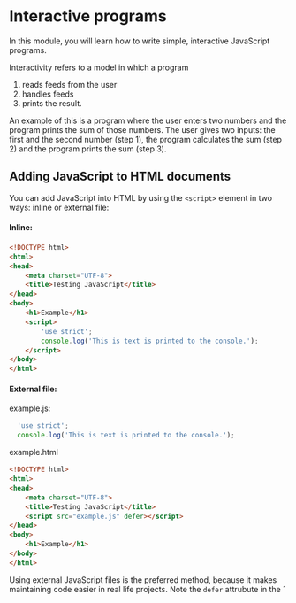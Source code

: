 # Interactive programs
In this module, you will learn how to write simple, interactive
JavaScript programs.

Interactivity refers to a model in which a program
1. reads feeds from the user
2. handles feeds
3. prints the result.

An example of this is a program where the user enters two numbers and the program prints
the sum of those numbers. The user gives two inputs: the first and the second number (step 1), the program calculates the
sum (step 2) and the program prints the sum (step 3).

## Adding JavaScript to HTML documents
You can add JavaScript into HTML by using the `<script>` element in two ways: inline or external file:

#### Inline: 
```html
<!DOCTYPE html>
<html>
<head>
    <meta charset="UTF-8">
    <title>Testing JavaScript</title>
</head>
<body>
    <h1>Example</h1>
    <script>
        'use strict';
        console.log('This is text is printed to the console.');
    </script>
</body>
</html>
```

#### External file:
example.js:
```javascript
  'use strict';
  console.log('This is text is printed to the console.');
```
example.html
```html
<!DOCTYPE html>
<html>
<head>
    <meta charset="UTF-8">
    <title>Testing JavaScript</title>
    <script src="example.js" defer></script>
</head>
<body>
    <h1>Example</h1>
</body>
</html>
```

Using external JavaScript files is the preferred method, because it makes maintaining code easier in real life projects. Note the `defer` attrubute in the ´<script>´ element. Defer specifies that the script is downloaded in parallel to parsing the page, and executed after the page has finished parsing. This means that scripts are executed after all the HTML elements of the document are ready. If the HTML elements are not there, obviously JavaScript cannot manipulate them and the app does not work. Before `defer` attribute existed, the same was achieved by placing the `<script>` elements to the end of the document right before `</body>` closing tag.

## Printing

Let’s start with a simple program that produces a printout for the user.

JavaScript offers three printing options:
1. Console log output
2. Pop-up warning window
3. Printing into a web page

Let's take a look at each printing method here. In the future, the use of the console log print will be used the most because it
is more appropriate for learning programming: printouts are displayed at once, not all
of the warning windows need to be acknowledged separately.

### Console log
The console log is generated using the `console.log ()` method.
The log output is usually displayed on the Console tab in the browser's developer tools.

```javascript
        console.log('Howdy partner!');
```

Output in the console window:

```monospace
Howdy partner!
```

### Pop-up window

A pop-up message window is generated with the [`alert`](BOM-DOM-event.md#alert-metodi)-function:
```javascript
        alert('Hi from here too!');
```

Selainikkunaan ilmestyvä viesti-ikkuna näyttää tältä:
![viesti-ikkuna](img/viesti_ikkuna.png)

### Printing into a web page

A JavaScript program can print HTML content as part of a web page using [dom methods](BOM-DOM-event.md##dom---document-object-model). For example, the following HTML page contains a JavaScript section that programmatically prints the contents of a paragraph element (`<p id="target"></p>`):

```html
<!DOCTYPE html>
<html>
<head>
    <meta charset="UTF-8">
    <title>Testing JavaScript</title>
</head>
<body>
<h1>Greeting</h1>
<p id="target"></p>
<script>
    'use strict';
    const name = 'Frank';
    document.querySelector('#target').innerHTML = 'Good morning, ' + name + '!');
</script>
</body>
</html>
```

The webpage you open looks like this in your browser:

![tulostus sivun sisällöksi](img/sivunsisalloksi.png)

In practice, software outputs are usually collected in their own functions, which are called as a result of some event, for example
pressing a button on a web page. This printing method requires the understandig of function and a document object model concepts, so it will not be discussed further in this context.

From now on, the examples use mostly the console printing option, the `console.log ()` method.

### String literals

Strings printed above such as `Howdy, partner!` are examples of string literals.
A literal refers to a value that is written in the program code as it is, i.e. they are hard coded.
String literals are always enclosed in quotation marks. In JavaScript it is a common practice to use single quotes.

Examples of string literals:
- `'Metropolia'`
- `'A2'`
- `'Here is some text.'`

Of the quotation marks, the JavaScript interpreter recognizes that this is a string literal.
In this case, the interpreter can handle it correctly, for example when asked to print its contents as is.

## Variables
The values required by the program can be stored in variables.
The values stored in the variable can be read many times during the program, and the values set once can be changed.

JavaScript variables are defined by a `const`,` let`, or `var` statement. The choice of a keyword affects the visibility of the variable: whether the variable appears at the code block or function level.
These programming language structures are discussed later; at this point, it is enough to learn how to define variables using the `const` and 'let' keywords.

For example, a variable called `name` is defined as follows:
```javascript
        let name;
```
At this point, the variable is defined, that is, from the program point of view it exists: a value can be set for it and its value can be read.
The value can be set and read any number of times; however, the value of a variable can only be read after the variable has been initialized, ie it has been set to a value for the first time.

The above variable can be initialized as follows:
```javascript
        name = 'Myles';
```


The variable could also be defined and initialized at the same time:
```javascript
        const name = 'Myles';
```

Variables are loosely typed, so when defining a variable, it is not necessary to say what value is to be stored in the variable — whether it is an integer (such as 17), a floating point number (such as 21.38), or a string (such as "computer").

The names of the variables are symbols invented by the programmer himself. Names can contain letters, numbers, and underscores and dollar signs. However, the variable name cannot begin with a numeric character. For example, `number2` and` kilograms` are valid variable names, but `7days` or `super-high` are not. In the names of variables, Scandinavian characters may be used. they are often avoided because there may be problems printing characters when your computer or browser has different country settings.

For example, the following program defines two variables, the first of which stores a string and the second an integer. The program then prints the values of the variables, replaces them with new values, and prints the changed values:
```javascript
        let number, name;
        number = 153;
        name = 'Anna';
        console.log(number);
        console.log(name);
        number = -17;
        name = 'Pekka';
        console.log(number);
        console.log(name);
```

Output produced by the program:
```
153
Anna
-17
Pekka
```   
### Variable types

Two types of variables were discussed above: integers and strings.
There are six primitive types of variables in JavaScript:
- boolean type, which can be `true` or` false`
- a numeric type that can contain an integer or a floating point number.
- string
- `null`, which indicates that the value is empty.
- `undefined`, which indicates that the specified variable has not yet been initialized, in which case its type is unknown.
- symbol to create unambiguous identifiers.

In addition to the elementary types listed above, JavaScript has an object type that can contain objects of arbitrarily complex structure.

The type of the variable can be tested with `typeOf`-operation:
```javascript
        const name = 'Ahmed';
        console.log(typeof name);
 ```
The program prints out "string".
 
### Changing the type

A numeric variable can be converted to a string using the `toString` method:
```javascript
        const age = 23;
        const ageStr = age.toString();
```
The conversion in the other direction can be done with the parseInt or parseFloat method:
```javascript
        const ageStr = '23';
        const moneyStr= '15.48';
        
        const age = parseInt(ageStr);
        const money = parseFloat(moneyStr);
```
The conversion can also be done with the unary `+` operation:
```javascript
        const money = +moneyStr;
```

        
        
### Combining strings
String concatenation is performed with the `+` operation.
For example, the following statement constructs an output of three substrings:
```javascript
        console.log('Good' + ' morning' + ' all.');
```

Printout:
```
Good morning all.
```

Alternatively, the substrings and the concatenated string could be stored in the variables and the value of the variable containing the concatenated string printed:

```javascript
        let first, second, third, all;
        first = 'Good ';
        second = 'morning ';
        third = 'all.';
        all = first + second + third;
        console.log(all);
```       

## Feed reading
In the previous examples, the printouts produced by the programs were always the same, and the user could not influence their content in any way.

Such programs are rare. In general, it is desired that the user be able to provide the program with inputs that affect the course of the program.

The input is read by the [`prompt ()`](BOM-DOM-event.md#prompt-method) function. The argument to the function is given to a string, which is presented to the user in a dialog box.
The following sentence asks the user for this name:

```javascript
     prompt('Type your name.');
```

A dialog box will appear in the browser window:

![dialogi-ikkuna](img/dialogi_ikkuna.png)

In that form, however, the question is quite useless, as the name given by the user is not recovered. Thus, feeds read from the user are almost invariably stored in variables so that the read feeds can be used later in the program.

The following example program asks for the user's name and greets him or her in person:

```javascript
     const name = prompt('Type your name.');
     console.log('Noice to meet you, ' + name);
```

## Mathematical operations

Numerical variables can be subjected to mathematical operations: for example, they can be added and subtracted and rounded to the desired accuracy.
Numerical values can also be generated using a random number generator.

### Basic calculations

The basic JavaScript calculations are:
- sumamtion (`+`)
- subtraction (`-`)
- multiplication (`*`)
- division (`/`)
- modulo (`%`)

```javascript
        let number = 3;
        number = number * 7;     // the value is now 21
        number = 1 + number/2;   // the value is now 11.5
        console.log(number);
```
The following operations can be used to change the value of a variable by one:
- add by one (`++`)
- subtract by one (`--`)

```javascript
        let number = 3;
        number++;     // the value is now 4
        number--;     // the value is again 3
        console.log(number);
```


You can also change the value more at once:
- increment by constant (`+ =`)
- reduction by constant (`- =`)
- multiplication by constant (`* =`)
- division by constant (`/ =`)

```javascript
        let number = 3;
        number *= 2;    // the value is now 6
        number /= 3;    // the value is now 2
        number += 7;   // the value is now 9
        number -=8;    // the value is now 1
        console.log(number);
```


### Mathematical functions

Many mathematical operations - such as calculating a cosine or taking the square root - are performed using mathematical methods using the `Math` object. For example, the following program prints the square root of a number 3 (`Math.sqrt`) and a random number (`Math.random`) between zero and one:
```javascript
        console.log(Math.sqrt(3));
        console.log(Math.random());
```

There is no need to memorize the methods provided by the Math object.When you type code in the IDE (for example, WebStorm) and enter the word `Math` after typing a period, the IDE provides a list of available methods and constants. You can also see from the list what arguments must be given for each of the methods; for example, the square root method `sqrt` requires an argument to be rooted, while the random random method does not require arguments,
You can also get acquainted with the available methods through the official JavaScript specification: <http://www.ecma-international.org/ecma-262/6.0/> (Chapter 20.2) or you can use one of the numerous JavaScript sources and teaching materials on the Internet.

## Automatic setting of variables
JavaScript programs run by default in the so-called in sloppy mode, where it is not mandatory to specify variables with the word `let` or `const`. In this case, a global (i.e., program-wide) variable is automatically defined each time the programmer places a value in the variable for the first time.

For example, the following program could run seemingly successfully:
```javascript
        let diameter = 0;
        diametr = 2340;
        console.log('The diameter is : ' + diameter);
```

However, the program prints zero as the diameter; this is due to a typo in the variable name by the programmer.
The program initially creates a variable called `diameter` defined by the` let` statement. However, the second line places the value in a variable with a different name, accidentally misspelled `diametr`. In this case, another variable is automatically created.
Eventually, the program has two different variables, and the program prints a diameter of zero due to the fact that the correct value `2340` was placed in the wrong variable. Instead, the value of the correctly spelled variable defined by the `let` statement had remained at zero.

Situations such as those described create semantic errors that are difficult to find, in which the execution of the program does not crash with an error message, but instead the program malfunctions.

Therefore, the automatic creation of undefined global variables should be prevented. This can be done by adding a `use strict` statement to the beginning of the program, which is written in quotation marks as below:

 ```javascript
         'use strict';
 ```

As a result, the program is executed in strict mode.
In strict mode, an error message is printed whenever an attempt is made to place a value in an undefined variable. The global variable is no longer created automatically, but requires typing a `let` or` const` statement. Using this configuration changes any misspellings that the user accidentally makes that are not noticed to visible syntax errors. This makes it easier to write programs that work properly.

For the reason described above, it is a good idea to use the `use strict` specification in each program.

## Designated Constants

In the previous examples, variables were used that were defined mainly by the `let` statement. The values of the variable, as the name implies, can be changed during program execution.

Sometimes a situation may arise where you want to create a variable to preserve a complex value, but the value of that variable is not intended to change during program execution. An example of such a value is, for example, a conversion factor of 4.1888 between two units of energy, calories and Joules.

To preserve such a constant value, a named constant defined by the word `const` may be used. The value of the designated constant can be set once, but it cannot be changed.

The following program asks the user for two values of calories and converts them to joules:
```javascript
        const multiplier = 4.1868;
        let k1, k2, j1, j2;
        k1 = prompt('Give the amount of energy for lunch (kcal).');
        k2 = prompt('Enter the amount of energy for dinner(kcal).');

        j1 = multiplier * k1;
        j2 = multiplier * k2;

        console.log('At breakfast you got '+j1+' kJ and at dinner you got '+j2+' kJ.');
```

The use of designated constant `multiplier` in strict mode ensures that the correct value is used for both multiplications. If the conversion factors were written to the program code twice, it is possible that a typographical error would have occurred in the decimals of the second factor, which would result in a small but difficult-to-detect calculation error in the final result.

### The use of designated constants in JavaScript vs other languages
Unlike many other languages, JavaScript tends to present almost all variables as named constants. So make it a habit to use the `const` keyword every time you create a new variable. You only need the `let` keyword when You want to change the value of a variable later.
